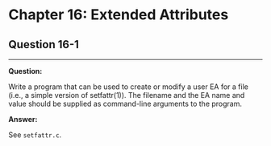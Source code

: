 # Chapter 16: Extended Attributes

## Question 16-1
------------

**Question:**

Write a program that can be used to create or modify a user EA for a file (i.e., a simple version of setfattr(1)). The filename and the EA name and value should be supplied as command-line arguments to the program.

**Answer:**

See `setfattr.c`.
